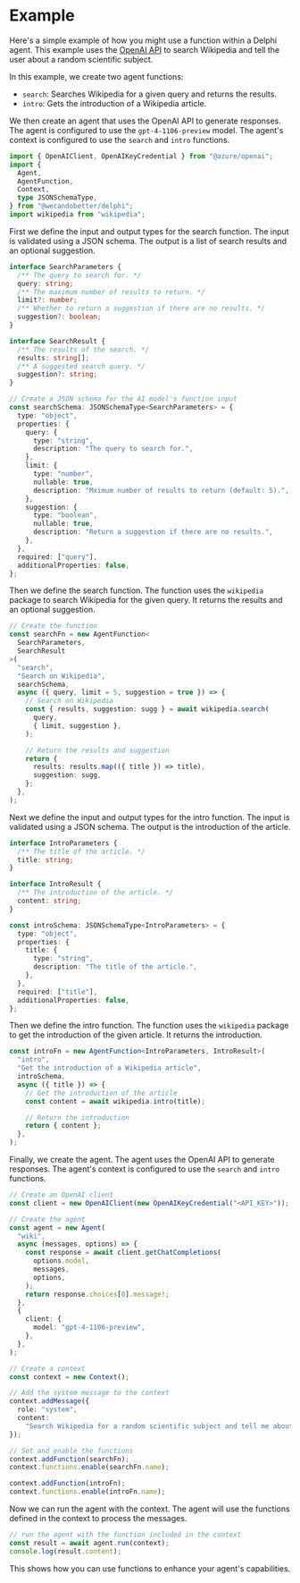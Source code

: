 # Example

Here's a simple example of how you might use a function within a Delphi agent.
This example uses the [OpenAI API](https://openai.com/) to search Wikipedia and
tell the user about a random scientific subject.

In this example, we create two agent functions:

- `search`: Searches Wikipedia for a given query and returns the results.
- `intro`: Gets the introduction of a Wikipedia article.

We then create an agent that uses the OpenAI API to generate responses. The
agent is configured to use the `gpt-4-1106-preview` model. The agent's context
is configured to use the `search` and `intro` functions.

```ts
import { OpenAIClient, OpenAIKeyCredential } from "@azure/openai";
import {
  Agent,
  AgentFunction,
  Context,
  type JSONSchemaType,
} from "@wecandobetter/delphi";
import wikipedia from "wikipedia";
```

First we define the input and output types for the search function. The input is
validated using a JSON schema. The output is a list of search results and an
optional suggestion.

```ts
interface SearchParameters {
  /** The query to search for. */
  query: string;
  /** The maximum number of results to return. */
  limit?: number;
  /** Whether to return a suggestion if there are no results. */
  suggestion?: boolean;
}

interface SearchResult {
  /** The results of the search. */
  results: string[];
  /** A suggested search query. */
  suggestion?: string;
}

// Create a JSON schema for the AI model's function input
const searchSchema: JSONSchemaType<SearchParameters> = {
  type: "object",
  properties: {
    query: {
      type: "string",
      description: "The query to search for.",
    },
    limit: {
      type: "number",
      nullable: true,
      description: "Mximum number of results to return (default: 5).",
    },
    suggestion: {
      type: "boolean",
      nullable: true,
      description: "Return a suggestion if there are no results.",
    },
  },
  required: ["query"],
  additionalProperties: false,
};
```

Then we define the search function. The function uses the `wikipedia` package to
search Wikipedia for the given query. It returns the results and an optional
suggestion.

```ts
// Create the function
const searchFn = new AgentFunction<
  SearchParameters,
  SearchResult
>(
  "search",
  "Search on Wikipedia",
  searchSchema,
  async ({ query, limit = 5, suggestion = true }) => {
    // Search on Wikipedia
    const { results, suggestion: sugg } = await wikipedia.search(
      query,
      { limit, suggestion },
    );

    // Return the results and suggestion
    return {
      results: results.map(({ title }) => title),
      suggestion: sugg,
    };
  },
);
```

Next we define the input and output types for the intro function. The input is
validated using a JSON schema. The output is the introduction of the article.

```ts
interface IntroParameters {
  /** The title of the article. */
  title: string;
}

interface IntroResult {
  /** The introduction of the article. */
  content: string;
}

const introSchema: JSONSchemaType<IntroParameters> = {
  type: "object",
  properties: {
    title: {
      type: "string",
      description: "The title of the article.",
    },
  },
  required: ["title"],
  additionalProperties: false,
};
```

Then we define the intro function. The function uses the `wikipedia` package to
get the introduction of the given article. It returns the introduction.

```ts
const introFn = new AgentFunction<IntroParameters, IntroResult>(
  "intro",
  "Get the introduction of a Wikipedia article",
  introSchema,
  async ({ title }) => {
    // Get the introduction of the article
    const content = await wikipedia.intro(title);

    // Return the introduction
    return { content };
  },
);
```

Finally, we create the agent. The agent uses the OpenAI API to generate
responses. The agent's context is configured to use the `search` and `intro`
functions.

```ts
// Create an OpenAI client
const client = new OpenAIClient(new OpenAIKeyCredential("<API_KEY>"));

// Create the agent
const agent = new Agent(
  "wiki",
  async (messages, options) => {
    const response = await client.getChatCompletions(
      options.model,
      messages,
      options,
    );
    return response.choices[0].message!;
  },
  {
    client: {
      model: "gpt-4-1106-preview",
    },
  },
);

// Create a context
const context = new Context();

// Add the system message to the context
context.addMessage({
  role: "system",
  content:
    "Search Wikipedia for a random scientific subject and tell me about it.",
});

// Set and enable the functions
context.addFunction(searchFn);
context.functions.enable(searchFn.name);

context.addFunction(introFn);
context.functions.enable(introFn.name);
```

Now we can run the agent with the context. The agent will use the functions
defined in the context to process the messages.

```ts
// run the agent with the function included in the context
const result = await agent.run(context);
console.log(result.content);
```

This shows how you can use functions to enhance your agent's capabilities.

